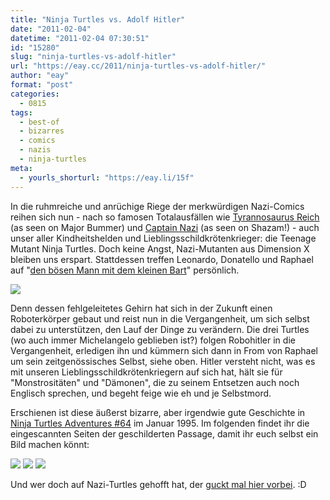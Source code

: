 ```yaml
---
title: "Ninja Turtles vs. Adolf Hitler"
date: "2011-02-04"
datetime: "2011-02-04 07:30:51"
id: "15280"
slug: "ninja-turtles-vs-adolf-hitler"
url: "https://eay.cc/2011/ninja-turtles-vs-adolf-hitler/"
author: "eay"
format: "post"
categories:
  - 0815
tags:
  - best-of
  - bizarres
  - comics
  - nazis
  - ninja-turtles
meta:
  - yourls_shorturl: "https://eay.li/15f"
---
```


In die ruhmreiche und anrüchige Riege der merkwürdigen Nazi-Comics reihen sich nun - nach so famosen Totalausfällen wie [Tyrannosaurus Reich](//eay.cc/2008/tyrannosaurus-reich/) (as seen on Major Bummer) und [Captain Nazi](//eay.cc/2008/der-braune-kapitan/) (as seen on Shazam!) - auch unser aller Kindheitshelden und Lieblingsschildkrötenkrieger: die Teenage Mutant Ninja Turtles. Doch keine Angst, Nazi-Mutanten aus Dimension X bleiben uns erspart. Stattdessen treffen Leonardo, Donatello und Raphael auf "[den bösen Mann mit dem kleinen Bart](http://www.youtube.com/watch?v=UsutUEspT_c)" persönlich.

![](https://eay.cc/uploads/2011/turtleshitler.jpg)

Denn dessen fehlgeleitetes Gehirn hat sich in der Zukunft einen Roboterkörper gebaut und reist nun in die Vergangenheit, um sich selbst dabei zu unterstützen, den Lauf der Dinge zu verändern. Die drei Turtles (wo auch immer Michelangelo geblieben ist?) folgen Robohitler in die Vergangenheit, erledigen ihn und kümmern sich dann in From von Raphael um sein zeitgenössisches Selbst, siehe oben. Hitler versteht nicht, was es mit unseren Lieblingsschildkrötenkriegern auf sich hat, hält sie für "Monstrositäten" und "Dämonen", die zu seinem Entsetzen auch noch Englisch sprechen, und begeht feige wie eh und je Selbstmord.

Erschienen ist diese äußerst bizarre, aber irgendwie gute Geschichte in [Ninja Turtles Adventures #64](http://www.comicvine.com/teenage-mutant-ninja-turtles-adventures-cyber-samurai-mutant-ninja-turtles-part-3-of-5/37-124215/) im Januar 1995. Im folgenden findet ihr die eingescannten Seiten der geschilderten Passage, damit ihr euch selbst ein Bild machen könnt:

[![](https://eay.cc/uploads/2011/turtleshitler_p1.jpg)](http://cl.ly/4NBH) [![](https://eay.cc/uploads/2011/turtleshitler_p2.jpg)](http://cl.ly/4Muy) [![](https://eay.cc/uploads/2011/turtleshitler_p3.jpg)](http://cl.ly/4NUO)

Und wer doch auf Nazi-Turtles gehofft hat, der [guckt mal hier vorbei](http://uncyclopedia.wikia.com/wiki/Nazi_turtle). :D
